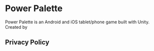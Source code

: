 # Power Palette
Power Palette is an Android and iOS tablet/phone game built with Unity. Created by 

## Privacy Policy
